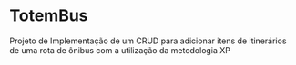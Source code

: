 # TotemBus
Projeto de Implementação de um CRUD para adicionar itens de itinerários de uma rota de ônibus com a utilização da metodologia XP

